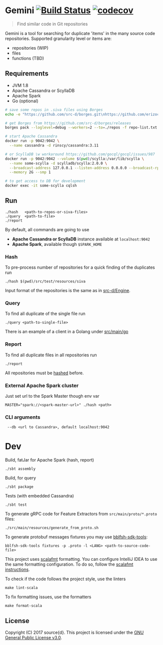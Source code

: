 # Gemini [![Build Status](https://travis-ci.org/src-d/gemini.svg?branch=master)](https://travis-ci.org/src-d/gemini) [![codecov](https://codecov.io/gh/src-d/gemini/branch/master/graph/badge.svg)](https://codecov.io/gh/src-d/gemini)
> Find similar code in Git repositories

Gemini is a tool for searching for duplicate 'items' in the many source code repositories.
Supported granularity level or items are:
 - repositories (WIP)
 - files
 - functions (TBD)

## Requirements
 - JVM 1.8
 - Apache Cassandra or ScyllaDB
 - Apache Spark
 - Go (optional)


```bash
# save some repos in .siva files using Borges
echo -e "https://github.com/src-d/borges.git\nhttps://github.com/erizocosmico/borges.git" > repo-list.txt

# get Borges from https://github.com/src-d/borges/releases
borges pack --loglevel=debug --workers=2 --to=./repos -f repo-list.txt

# start Apache Cassandra
docker run -p 9042:9042 \
  --name cassandra -d rinscy/cassandra:3.11

# or ScyllaDB \w workaround https://github.com/gocql/gocql/issues/987
docker run -p 9042:9042 --volume $(pwd)/scylla:/var/lib/scylla \
  --name some-scylla -d scylladb/scylla:2.0.0 \
  --broadcast-address 127.0.0.1 --listen-address 0.0.0.0 --broadcast-rpc-address 127.0.0.1 \
  --memory 2G --smp 1

# to get access to DB for development
docker exec -it some-scylla cqlsh
```


## Run
```
./hash   <path-to-repos-or-siva-files>
./query  <path-to-file>
./report
```

By default, all commands are going to use
 - **Apache Cassandra or ScyllaDB** instance available at `localhost:9042`
 - **Apache Spark**, available though `$SPARK_HOME`


### Hash
To pre-process number of repositories for a quick finding of the duplicates run

```
./hash $(pwd)/src/test/resources/siva
```

Input format of the repositories is the same as in [src-d/Engine](https://github.com/src-d/engine).


### Query
To find all duplicate of the single file run

```
./query <path-to-single-file>
```

There is an example of a client in a Golang under [src/main/go](src/main/go)

### Report
To find all duplicate files in all repositories run

```
./report
```

All repositories must be [hashed](#hash) before.



### External Apache Spark cluster
Just set url to the Spark Master though env var
```
MASTER="spark://<spark-master-url>" ./hash <path>
```

### CLI arguments

```
 --db <url to Cassandra>, default localhost:9042
```

# Dev

Build, fatJar for Apache Spark (hash, report)
```
./sbt assembly
```

Build, for query
```
./sbt package
```

Tests (with embedded Cassandra)
```
./sbt test
```

To generate gRPC code for Feature Extractors from `src/main/proto/*.proto` files:
```
./src/main/resources/generate_from_proto.sh
```

To generate protobuf messages fixtures you may use [bblfsh-sdk-tools](https://github.com/bblfsh/sdk):
```
bblfsh-sdk-tools fixtures -p .proto -l <LANG> <path-to-source-code-file>
```

This project uses [scalafmt](http://scalameta.org/scalafmt) formatting. You can configure IntelliJ IDEA to use the same formatting configuration. To do so, follow the [scalafmt instructions](http://scalameta.org/scalafmt/#IntelliJ).

To check if the code follows the project style, use the linters
```
make lint-scala
```

To fix formatting issues, use the formatters
```
make format-scala
```

## License

Copyright (C) 2017 source{d}.
This project is licensed under the [GNU General Public License v3.0](LICENSE).
